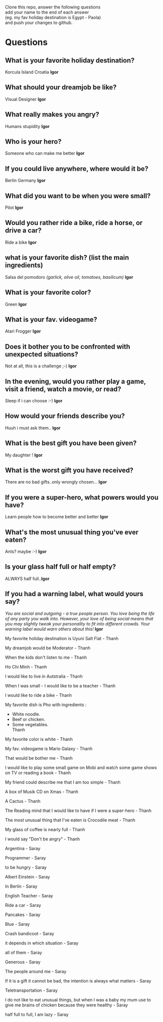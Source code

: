 Clone this repo, answer the following questions \
add your name to the end of each answer \
(eg. my fav holiday destination is Egypt - Paola)\
and push your changes to github.

# Questions


## What is your favorite holiday destination? 
Korcula Island Croatia __Igor__
## What should your dreamjob be like?
Visual Designer  __Igor__
## What really makes you angry?
Humans stupidity  __Igor__
## Who is your hero?
Someone who can make me better  __Igor__
## If you could live anywhere, where would it be?
Berlin Germany  __Igor__
## What did you want to be when you were small?
Pilot  __Igor__
## Would you rather ride a bike, ride a horse, or drive a car?
Ride a bike  __Igor__
## what is your favorite dish? (list the main ingredients)
Salsa del pomodoro *(garlick, olive oil, tomatoes, basilicum)*   __Igor__
## What is your favorite color?
Green  __Igor__
## What is your fav. videogame?
Atari Frogger  __Igor__
## Does it bother you to be confronted with unexpected situations?
Not at all, this is a challenge ;-)  __Igor__
## In the evening, would you rather play a game, visit a friend, watch a movie, or read?
Sleep if i can choose :-)  __Igor__
## How would your friends describe you?
Huuh i must ask them..  __Igor__
## What is the best gift you have been given?
My daughter !  __Igor__
## What is the worst gift you have received?
There are no bad gifts..only wrongly chosen...  __Igor__
## If you were a super-hero, what powers would you have?
Learn people how to become better and better  __Igor__
## What's the most unusual thing you've ever eaten?
Ants? maybe :-)  __Igor__
## Is your glass half full or half empty?
ALWAYS half full..__Igor__
## If you had a warning label, what would yours say?
*You are social and outgoing - a true people person. You love being the life of any party you walk into. However, your love of being social means that you may slightly tweak your personality to fit into different crowds. Your warning label would warn others about this!*      __Igor__



My favorite holiday destination is Uyuni Salt Flat - Thanh

My dreamjob would be Moderator - Thanh

When the kids don't listen to me - Thanh

Ho Chi Minh - Thanh

I would like to live in Autstralia - Thanh

When I was small - I would like to be a teacher - Thanh

I would like to ride a bike - Thanh

My favorite dish is Pho with ingredients : 
- White noodle.
- Beef or chicken.
- Some vegetables. \
Thanh

My favorite color is white - Thanh

My fav. videogame is Mario Galaxy - Thanh 

That would be bother me - Thanh

I would like to play some small game on Mobi and watch some game shows on TV or reading a book - Thanh

My friend could describe me that I am too simple - Thanh

A box of Musik CD on Xmas - Thanh

A Cactus - Thanh

The Reading mind that I would like to have if I were a super-hero - Thanh

The most unusual thing that I've eaten is Crocodile meat - Thanh

My glass of coffee is nearly full - Thanh

I would say "Don't be angry" - Thanh

Argentina - Saray

Programmer - Saray

to be hungry - Saray

Albert Einstein - Saray

In Berlin - Saray

English Teacher - Saray

Ride a car - Saray

Pancakes - Saray

Blue - Saray

Crash bandicoot - Saray

it depends in which situation - Saray

all of them - Saray

Generous - Saray

The people around me - Saray

If it is a gift it cannot be bad, the intention is always what matters - Saray

Teletransportation - Saray

I do not like to eat unusual things, but when I was a baby my mum use to give me brains of chicken because they were healthy - Saray

half full to full, I am lazy - Saray


